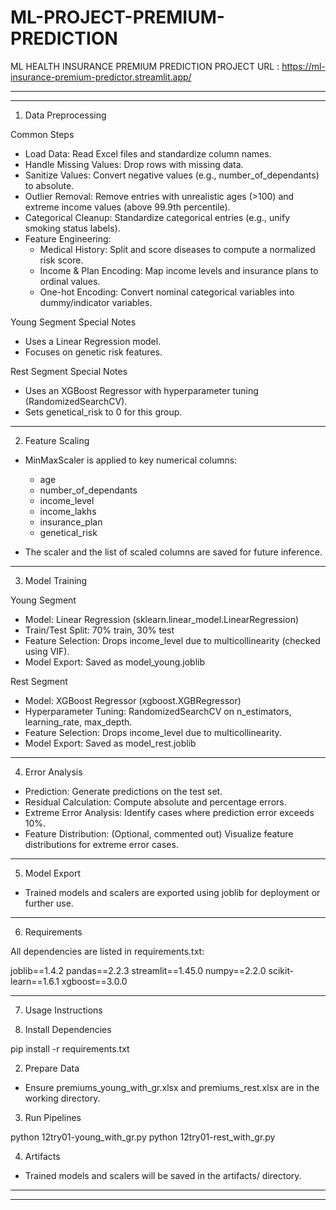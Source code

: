 # ML-PROJECT-PREMIUM-PREDICTION
ML HEALTH INSURANCE PREMIUM PREDICTION PROJECT
URL : https://ml-insurance-premium-predictor.streamlit.app/
************************************************************************************************************************************************************
************************************************************************************************************************************************************
1. Data Preprocessing
   
Common Steps
- Load Data: Read Excel files and standardize column names.
- Handle Missing Values: Drop rows with missing data.
- Sanitize Values: Convert negative values (e.g., number_of_dependants) to absolute.
- Outlier Removal: Remove entries with unrealistic ages (>100) and extreme income values (above 99.9th percentile).
- Categorical Cleanup: Standardize categorical entries (e.g., unify smoking status labels).
- Feature Engineering:
  - Medical History: Split and score diseases to compute a normalized risk score.
  - Income & Plan Encoding: Map income levels and insurance plans to ordinal values.
  - One-hot Encoding: Convert nominal categorical variables into dummy/indicator variables.

Young Segment Special Notes

- Uses a Linear Regression model.
- Focuses on genetic risk features.

Rest Segment Special Notes

- Uses an XGBoost Regressor with hyperparameter tuning (RandomizedSearchCV).
- Sets genetical_risk to 0 for this group.

************************************************************************************************************************************************************
2. Feature Scaling

- MinMaxScaler is applied to key numerical columns:
  - age
  - number_of_dependants
  - income_level
  - income_lakhs
  - insurance_plan
  - genetical_risk

- The scaler and the list of scaled columns are saved for future inference.

************************************************************************************************************************************************************
3. Model Training

Young Segment

- Model: Linear Regression (sklearn.linear_model.LinearRegression)
- Train/Test Split: 70% train, 30% test
- Feature Selection: Drops income_level due to multicollinearity (checked using VIF).
- Model Export: Saved as model_young.joblib

Rest Segment

- Model: XGBoost Regressor (xgboost.XGBRegressor)
- Hyperparameter Tuning: RandomizedSearchCV on n_estimators, learning_rate, max_depth.
- Feature Selection: Drops income_level due to multicollinearity.
- Model Export: Saved as model_rest.joblib

************************************************************************************************************************************************************
4. Error Analysis

- Prediction: Generate predictions on the test set.
- Residual Calculation: Compute absolute and percentage errors.
- Extreme Error Analysis: Identify cases where prediction error exceeds 10%.
- Feature Distribution: (Optional, commented out) Visualize feature distributions for extreme error cases.

************************************************************************************************************************************************************
5. Model Export

- Trained models and scalers are exported using joblib for deployment or further use.

************************************************************************************************************************************************************
6. Requirements

All dependencies are listed in requirements.txt:

joblib==1.4.2
pandas==2.2.3
streamlit==1.45.0
numpy==2.2.0
scikit-learn==1.6.1
xgboost==3.0.0
************************************************************************************************************************************************************
7. Usage Instructions

  1. Install Dependencies

  pip install -r requirements.txt

  2. Prepare Data

  - Ensure premiums_young_with_gr.xlsx and premiums_rest.xlsx are in the working directory.

  3. Run Pipelines

  python 12try01-young_with_gr.py
  python 12try01-rest_with_gr.py

  4. Artifacts

- Trained models and scalers will be saved in the artifacts/ directory.

************************************************************************************************************************************************************
************************************************************************************************************************************************************
